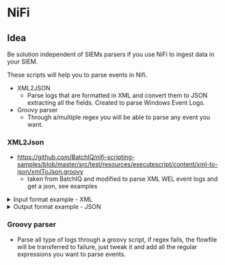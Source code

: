 # NiFi

## Idea
Be solution independent of SIEMs parsers if you use NiFi to ingest data in your SIEM.

These scripts will help you to parse events in Nifi.

- XML2JSON 
	- Parse logs that are formatted in XML and convert them to JSON extracting all the fields. Created to parse Windows Event Logs.
- Groovy parser
	- Through a/multiple regex you will be able to parse any event you want.

### XML2Json 
* https://github.com/BatchIQ/nifi-scripting-samples/blob/master/src/test/resources/executescript/content/xml-to-json/xmlToJson.groovy 
  * taken from BatchIQ and modified to parse XML WEL event logs and get a json, see examples
<details>
 <summary>Input format example - XML</summary>
 <p>
  
  ```groovy
<?xml version="1.0" encoding="UTF-8"?>
<Event xmlns="http://schemas.microsoft.com/win/2004/08/events/event">
  <System>
    <Provider Name="Microsoft-Windows-Security-Auditing" Guid="{54849625-5478-4994-A5BA-3E3B0328C30D}" />
    <EventID>4634</EventID>
    <Version>0</Version>
    <Level>0</Level>
    <Task>12545</Task>
    <Opcode>0</Opcode>
    <Keywords>0x8020000000000000</Keywords>
    <TimeCreated SystemTime="2015-09-09T02:27:57.877205900Z" />
    <EventRecordID>230019</EventRecordID>
    <Correlation />
    <Execution ProcessID="516" ThreadID="832" />
    <Channel>Security</Channel>
    <Computer>DC01.contoso.local</Computer>
    <Security />
  </System>
  <EventData>
		 <Data Name="TargetUserSid">S-1-5-90-1</Data> 
		 <Data Name="TargetUserName">DWM-1</Data> 
		 <Data Name="TargetDomainName">Window Manager</Data> 
		 <Data Name="TargetLogonId">0x1a0992</Data> 
		 <Data Name="LogonType">2</Data> 
  </EventData>
  <RenderingInfo Culture="es-ES">
    <Message>An account was logged off.  This event is generated when a logon session is destroyed. It may be positively correlated with a logon event using the Logon ID value. Logon IDs are only unique between reboots on the same computer.</Message>
    <Level>Information</Level>
    <Task>Logoff</Task>
    <Opcode>Info</Opcode>
    <Channel>Security</Channel>
    <Provider>Microsoft Windows security auditing.</Provider>
    <Keywords>
      <Keyword>Audit Success</Keyword>
    </Keywords>
  </RenderingInfo>
</Event>
  ```
 </details>

<details>
 <summary>Output format example - JSON</summary>
 <p>
  
  ```groovy
{
  "Event": {
    "System": {
      "Provider": {
        "Guid": "{54849625-5478-4994-A5BA-3E3B0328C30D}",
        "Name": "Microsoft-Windows-Security-Auditing"
      },
      "EventID": "4634",
      "Version": "0",
      "Level": "0",
      "Task": "12545",
      "Opcode": "0",
      "Keywords": "0x8020000000000000",
      "TimeCreated": {
        "SystemTime": "2015-09-09T02:27:57.877205900Z"
      },
      "EventRecordID": "230019",
      "Correlation": null,
      "Execution": {
        "ThreadID": "832",
        "ProcessID": "516"
      },
      "Channel": "Security",
      "Computer": "DC01.contoso.local",
      "Security": null
    },
    "EventData": {
      "TargetUserSid": "-1-5-90-1",
      "TargetUserName": "DWM-1",
      "TargetDomainName": "Window Manager",
      "TargetLogonId": "0x1a0992",
      "LogonType": "2"
    },
    "RenderingInfo": {
      "Culture": "es-ES",
      "Message": "An account was logged off.   This event is generated when a logon session is destroyed. It may be positively correlated with a logon event using the Logon ID value. Logon IDs are only unique between reboots on the same computer.",
      "Level": "Information",
      "Task": "Logoff",
      "Opcode": "Info",
      "Channel": "Security",
      "Provider": "Microsoft Windows security auditing.",
      "Keywords": {
        "Keyword": "Audit Success"
      }
    }
  }
}
  ```
</details>

### Groovy parser
* Parse all type of logs through a groovy script, if regex fails, the flowfile will be transferred to failure, just tweak it and add all the regular expressions you want to parse events.

